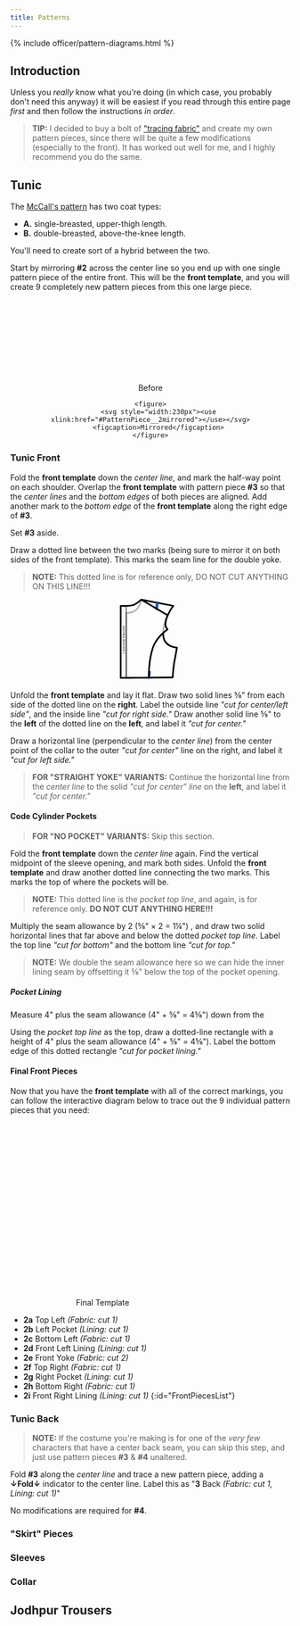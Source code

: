 ```yaml
---
title: Patterns
---
```


<link rel="stylesheet" type="text/css" href="{{ '/assets/css/imperial-officer.css?v=' | append: site.github.build_revision | relative_url }}" />

{% include officer/pattern-diagrams.html %}

## Introduction
Unless you _really_ know what you're doing (in which case, you probably don't need this anyway) it will be easiest if you read through this entire page _first_ and then follow the instructions _in order_.

> **TIP:** I decided to buy a bolt of ["tracing fabric"](http://www.joann.com/pellon-interfacing-tracing-material-pattern-white/1540640.html) and create my own pattern pieces, since there will be quite a few modifications (especially to the front). It has worked out well for me, and I highly recommend you do the same.

## Tunic
The [McCall's pattern](https://mccallpattern.mccall.com/m4745) has two coat types:

* **A.** single-breasted, upper-thigh length.
* **B.** double-breasted, above-the-knee length.

You'll need to create sort of a hybrid between the two.

Start by mirroring **#2** across the center line so you end up with one single pattern piece of the entire front. This will be the **front template**, and you will create 9 completely new pattern pieces from this one large piece.

<div style="text-align: center">
	<figure>
		<svg style="width:140px"><use xlink:href="#PatternPiece__2"></use></svg>
		<figcaption>Before</figcaption>
	</figure>

	<figure>
		<svg style="width:230px"><use xlink:href="#PatternPiece__2mirrored"></use></svg>
		<figcaption>Mirrored</figcaption>
	</figure>
</div>

### Tunic Front
Fold the **front template** down the _center line_, and mark the half-way point on each shoulder. Overlap the **front template** with pattern piece **#3** so that the _center lines_ and the _bottom edges_ of both pieces are aligned. Add another mark to the _bottom edge_ of the **front template** along the right edge of **#3**.

Set **#3** aside.

Draw a dotted line between the two marks (being sure to mirror it on both sides of the front template). This marks the seam line for the double yoke.

>**NOTE:** This dotted line is for reference only, DO NOT CUT ANYTHING ON THIS LINE!!!

<div style="text-align: center">
	<svg id="PatternPiece__2-3" style="width: 110px">
		<line class="PatternPiece__yokeLine1" x1="67.28" y1="7.05" x2="52.15" y2="141.32" style="fill:none;stroke:#000;stroke-line-cap:round;stroke-linejoin:round"/>
		<line class="PatternPiece__yokeLine2" x1="67.28" y1="7.05" x2="52.15" y2="141.32" style="fill:none;stroke:#fbfbfb;stroke-line-cap:round;stroke-linejoin:round;stroke-width:3px"/>
		<path
			d="M11.5,141.66,95,141s1.36-20.07,3.11-29,4.48-24.54,4.48-24.54S80,86.82,78.09,66.56C75.43,38.91,96,12.6,96,12.6L38.55,1.5s-1.95,11.69-9,18.11c-4.74,4.35-12.66,5.72-18.09,6Z"
			style="fill:none;stroke:#000;stroke-linecap:round;stroke-linejoin:round;stroke-width:3px"/>
		<path d="M11.5,25.66" style="fill:none;stroke:#000;stroke-linecap:round;stroke-linejoin:round;stroke-width:3px"/>
		<line class="PatternPiece__yokeMark1" x1="67.28" y1="7.05" x2="66" y2="18.9" style="fill:none;stroke:#235796;stroke-linecap:round;stroke-linejoin:round;stroke-width:5px"/>
		<line class="PatternPiece__yokeMark2" x1="52.15" y1="141.32" x2="53.15" y2="131.27" style="fill:none;stroke:#235796;stroke-linecap:round;stroke-linejoin:round;stroke-width:5px"/>
		<g class="PatternPiece__3overlay">
			<path
				d="M1.5,12.65v129l50.65-.34s-1-29.8,7.45-54.19C66.45,67.4,85.62,55,85.62,55s-4-5.06-3.69-10.09a42,42,0,0,1,4-15.44L38.55,1.5a64.08,64.08,0,0,1-12.17,8.81C20.28,13.56,1.5,12.65,1.5,12.65Z"
				style="fill:#fff;fill-opacity:0.7;stroke:#000;stroke-linecap:round;stroke-linejoin:round;stroke-width:3px"/>
			<line  x1="11.5" y1="12.71" x2="11.5" y2="141.68" style="fill:none;stroke:#000;stroke-linecap:round;stroke-linejoin:round"/>
			<text transform="translate(9.17 98.08) rotate(-90)" style="font-size:6.797394275665283px;font-family:MyriadPro-Regular, Myriad Pro">CENTER FRONT</text>
		</g>
	</svg>
</div>

Unfold the **front template** and lay it flat. Draw two solid lines ⅝" from each side of the dotted line on the **right**. Label the outside line _"cut for center/left side"_, and the inside line _"cut for right side."_ Draw another solid line ⅝" to the **left** of the dotted line on the **left**, and label it _"cut for center."_

Draw a horizontal line (perpendicular to the _center line_) from the center point of the collar to the outer _"cut for center"_ line on the right, and label it _"cut for left side."_

> **FOR "STRAIGHT YOKE" VARIANTS:** Continue the horizontal line from the _center line_ to the solid _"cut for center" line_ on the **left**, and label it _"cut for center."_

#### Code Cylinder Pockets

> **FOR "NO POCKET" VARIANTS:** Skip this section.

Fold the **front template** down the _center line_ again. Find the vertical midpoint of the sleeve opening, and mark both sides. Unfold the **front template** and draw another dotted line connecting the two marks. This marks the top of where the pockets will be.

> **NOTE:** This dotted line is the _pocket top line_, and again, is for reference only. **DO NOT CUT ANYTHING HERE!!!**

Multiply the seam allowance by 2 (⅝" &times; 2 = 1¼") , and draw two solid horizontal lines that far above and below the dotted _pocket top line_. Label the top line _"cut for bottom"_ and the bottom line _"cut for top."_

> **NOTE:** We double the seam allowance here so we can hide the inner lining seam by offsetting it ⅝" below the top of the pocket opening.

##### Pocket Lining
Measure 4" plus the seam allowance (4" + ⅝" = 4⅝") down from the

Using the _pocket top line_ as the top, draw a dotted-line rectangle with a height of 4" plus the seam allowance (4" + ⅝" = 4⅝"). Label the bottom edge of this dotted rectangle _"cut for pocket lining."_

#### Final Front Pieces
Now that you have the **front template** with all of the correct markings, you can follow the interactive diagram below to trace out the 9 individual pattern pieces that you need:

<div style="text-align: center">
	<figure style="width: 35%">
		<svg><use xlink:href="#PatternPiece__2xPieces"></use></svg>
		<figcaption></figcaption>
	</figure>
	<figure style="width: 50%">
		<svg><use xlink:href="#PatternPiece__frontTemplatePieces"></use></svg>
		<figcaption>Final Template</figcaption>
	</figure>
</div>

* **2a** Top Left _(Fabric: cut 1)_
* **2b** Left Pocket _(Lining: cut 1)_
* **2c** Bottom Left _(Fabric: cut 1)_
* **2d** Front Left Lining _(Lining: cut 1)_
* **2e** Front Yoke _(Fabric: cut 2)_
* **2f** Top Right _(Fabric: cut 1)_
* **2g** Right Pocket _(Lining: cut 1)_
* **2h** Bottom Right _(Fabric: cut 1)_
* **2i** Front Right Lining _(Lining: cut 1)_
{:id="FrontPiecesList"}

### Tunic Back
> **NOTE:** If the costume you're making is for one of the _very few_ characters that have a center back seam, you can skip this step, and just use pattern pieces **#3** & **#4** unaltered.

Fold **#3** along the _center line_ and trace a new pattern piece, adding a **&darr;Fold&darr;** indicator to the center line. Label this as "**3** Back _(Fabric: cut 1, Lining: cut 1)_"

No modifications are required for **#4**.

### "Skirt" Pieces

### Sleeves

### Collar

## Jodhpur Trousers
